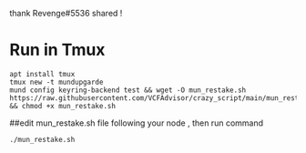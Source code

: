 thank Revenge#5536 shared !
# Run in Tmux

    apt install tmux
    tmux new -t mundupgarde
    mund config keyring-backend test && wget -O mun_restake.sh https://raw.githubusercontent.com/VCFAdvisor/crazy_script/main/mun_restake.sh && chmod +x mun_restake.sh

##edit mun_restake.sh file following your node , then run command 

    ./mun_restake.sh

